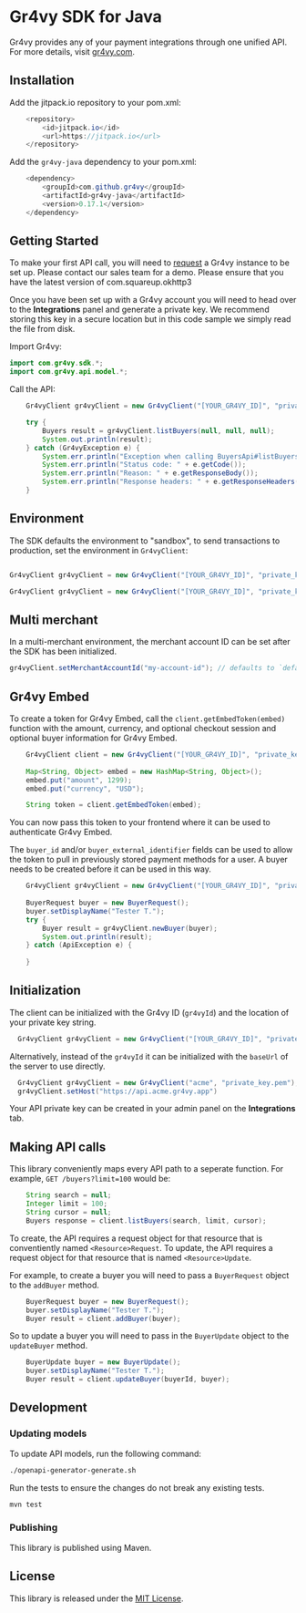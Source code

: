 # Gr4vy SDK for Java

Gr4vy provides any of your payment integrations through one unified API. For
more details, visit [gr4vy.com](https://gr4vy.com).

## Installation

Add the jitpack.io repository to your pom.xml:
```java
	<repository>
	    <id>jitpack.io</id>
	    <url>https://jitpack.io</url>
	</repository>
```
Add the `gr4vy-java` dependency to your pom.xml:
```java
  	<dependency>
	    <groupId>com.github.gr4vy</groupId>
	    <artifactId>gr4vy-java</artifactId>
	    <version>0.17.1</version>
	</dependency>
```

## Getting Started

To make your first API call, you will need to [request](https://gr4vy.com) a
Gr4vy instance to be set up. Please contact our sales team for a demo. Please ensure 
that you have the latest version of com.squareup.okhttp3

Once you have been set up with a Gr4vy account you will need to head over to the
**Integrations** panel and generate a private key. We recommend storing this key
in a secure location but in this code sample we simply read the file from disk.

Import Gr4vy:
```java
import com.gr4vy.sdk.*;
import com.gr4vy.api.model.*;
```

Call the API:
```java
	Gr4vyClient gr4vyClient = new Gr4vyClient("[YOUR_GR4VY_ID]", "private_key.pem");

	try {
		Buyers result = gr4vyClient.listBuyers(null, null, null);
		System.out.println(result);
	} catch (Gr4vyException e) {
		System.err.println("Exception when calling BuyersApi#listBuyers");
		System.err.println("Status code: " + e.getCode());
		System.err.println("Reason: " + e.getResponseBody());
		System.err.println("Response headers: " + e.getResponseHeaders());
	}
```

## Environment

The SDK defaults the environment to "sandbox", to send transactions to production, set the environment in `Gr4vyClient`:

```java

Gr4vyClient gr4vyClient = new Gr4vyClient("[YOUR_GR4VY_ID]", "private_key.pem", "sandbox");

Gr4vyClient gr4vyClient = new Gr4vyClient("[YOUR_GR4VY_ID]", "private_key.pem", "production");

```

## Multi merchant

In a multi-merchant environment, the merchant account ID can be set after the SDK has been initialized.

```java
gr4vyClient.setMerchantAccountId("my-account-id"); // defaults to `default`
```

## Gr4vy Embed

To create a token for Gr4vy Embed, call the `client.getEmbedToken(embed)`
function with the amount, currency, and optional checkout session and optional buyer information for Gr4vy
Embed.

```java
	Gr4vyClient client = new Gr4vyClient("[YOUR_GR4VY_ID]", "private_key.pem");
			
	Map<String, Object> embed = new HashMap<String, Object>();
	embed.put("amount", 1299);
	embed.put("currency", "USD");

	String token = client.getEmbedToken(embed);
```

You can now pass this token to your frontend where it can be used to
authenticate Gr4vy Embed.

The `buyer_id` and/or `buyer_external_identifier` fields can be used to allow
the token to pull in previously stored payment methods for a user. A buyer
needs to be created before it can be used in this way.

```java
	Gr4vyClient gr4vyClient = new Gr4vyClient("[YOUR_GR4VY_ID]", "private_key.pem");
	
	BuyerRequest buyer = new BuyerRequest();
	buyer.setDisplayName("Tester T.");
	try {
		Buyer result = gr4vyClient.newBuyer(buyer);
		System.out.println(result);
	} catch (ApiException e) {
		
	}
```

## Initialization

The client can be initialized with the Gr4vy ID (`gr4vyId`) and the location of your
private key string.

```java
  Gr4vyClient gr4vyClient = new Gr4vyClient("[YOUR_GR4VY_ID]", "private_key.pem");
```

Alternatively, instead of the `gr4vyId` it can be initialized with the `baseUrl`
of the server to use directly.

```java
  Gr4vyClient gr4vyClient = new Gr4vyClient("acme", "private_key.pem");
  gr4vyClient.setHost("https://api.acme.gr4vy.app")
```

Your API private key can be created in your admin panel on the **Integrations**
tab.


## Making API calls

This library conveniently maps every API path to a seperate function. For
example, `GET /buyers?limit=100` would be:

```java
	String search = null;
	Integer limit = 100;
	String cursor = null;
	Buyers response = client.listBuyers(search, limit, cursor);
```

To create, the API requires a request object for that resource that is conventiently
named `<Resource>Request`.  To update, the API requires a request object
for that resource that is named `<Resource>Update`.

For example, to create a buyer you will need to pass a `BuyerRequest` object to
the `addBuyer` method.

```java
	BuyerRequest buyer = new BuyerRequest();
	buyer.setDisplayName("Tester T.");
	Buyer result = client.addBuyer(buyer);
```

So to update a buyer you will need to pass in the `BuyerUpdate` object to the
`updateBuyer` method.

```java
	BuyerUpdate buyer = new BuyerUpdate();
	buyer.setDisplayName("Tester T.");
	Buyer result = client.updateBuyer(buyerId, buyer);
```

## Development

### Updating models

To update API models, run the following command:

```sh
./openapi-generator-generate.sh
```

Run the tests to ensure the changes do not break any existing tests.

```sh
mvn test
```

### Publishing

This library is published using Maven.

## License

This library is released under the [MIT License](LICENSE).
